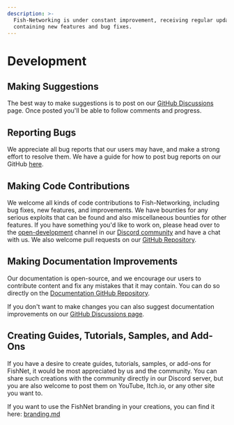 ```yaml
---
description: >-
  Fish-Networking is under constant improvement, receiving regular updates
  containing new features and bug fixes.
---
```


# Development

## Making Suggestions

The best way to make suggestions is to post on our [GitHub Discussions](https://github.com/FirstGearGames/FishNet/discussions) page. Once posted you'll be able to follow comments and progress.

## Reporting Bugs

We appreciate all bug reports that our users may have, and make a strong effort to resolve them. We have a guide for how to post bug reports on our GitHub [here](../../../guides/troubleshooting/creating-bug-reports/).

## Making Code Contributions

We welcome all kinds of code contributions to Fish-Networking, including bug fixes, new features, and improvements. We have bounties for any serious exploits that can be found and also miscellaneous bounties for other features. If you have something you'd like to work on, please head over to the [open-development](https://discord.com/channels/424284635074134018/923983677980045382) channel in our [Discord community](https://discord.gg/Ta9HgDh4Hj) and have a chat with us. We also welcome pull requests on our [GitHub Repository](https://github.com/FirstGearGames/FishNet/pulls).

## Making Documentation Improvements

Our documentation is open-source, and we encourage our users to contribute content and fix any mistakes that it may contain. You can do so directly on the [Documentation GitHub Repository](https://github.com/FirstGearGames/FishNet-Documentation).

If you don't want to make changes you can also suggest documentation improvements on our [GitHub Discussions page](https://github.com/FirstGearGames/FishNet/discussions).

## Creating Guides, Tutorials, Samples, and Add-Ons

If you have a desire to create guides, tutorials, samples, or add-ons for FishNet, it would be most appreciated by us and the community. You can share such creations with the community directly in our Discord server, but you are also welcome to post them on YouTube, Itch.io, or any other site you want to.

If you want to use the FishNet branding in your creations, you can find it here: [branding.md](../branding.md "mention")
